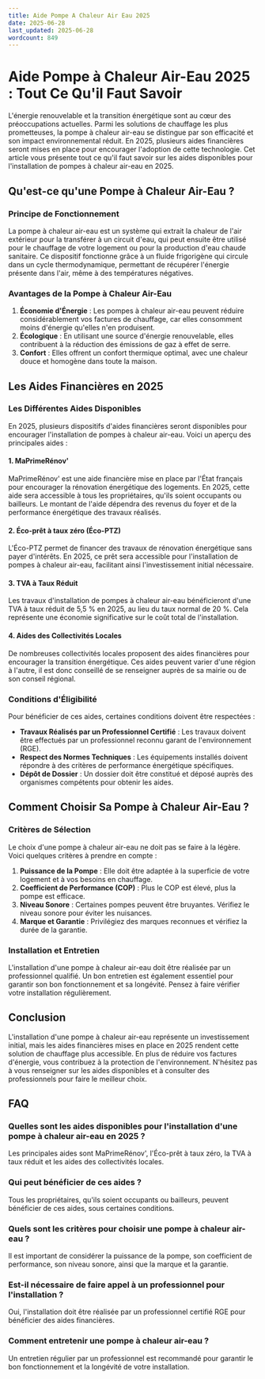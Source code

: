 ```yaml
---
title: Aide Pompe A Chaleur Air Eau 2025
date: 2025-06-28
last_updated: 2025-06-28
wordcount: 849
---
```


# Aide Pompe à Chaleur Air-Eau 2025 : Tout Ce Qu'il Faut Savoir

L'énergie renouvelable et la transition énergétique sont au cœur des préoccupations actuelles. Parmi les solutions de chauffage les plus prometteuses, la pompe à chaleur air-eau se distingue par son efficacité et son impact environnemental réduit. En 2025, plusieurs aides financières seront mises en place pour encourager l'adoption de cette technologie. Cet article vous présente tout ce qu'il faut savoir sur les aides disponibles pour l'installation de pompes à chaleur air-eau en 2025.

## Qu'est-ce qu'une Pompe à Chaleur Air-Eau ?

### Principe de Fonctionnement

La pompe à chaleur air-eau est un système qui extrait la chaleur de l'air extérieur pour la transférer à un circuit d'eau, qui peut ensuite être utilisé pour le chauffage de votre logement ou pour la production d'eau chaude sanitaire. Ce dispositif fonctionne grâce à un fluide frigorigène qui circule dans un cycle thermodynamique, permettant de récupérer l'énergie présente dans l'air, même à des températures négatives.

### Avantages de la Pompe à Chaleur Air-Eau

1. **Économie d'Énergie** : Les pompes à chaleur air-eau peuvent réduire considérablement vos factures de chauffage, car elles consomment moins d'énergie qu'elles n'en produisent.
2. **Écologique** : En utilisant une source d'énergie renouvelable, elles contribuent à la réduction des émissions de gaz à effet de serre.
3. **Confort** : Elles offrent un confort thermique optimal, avec une chaleur douce et homogène dans toute la maison.

## Les Aides Financières en 2025

### Les Différentes Aides Disponibles

En 2025, plusieurs dispositifs d'aides financières seront disponibles pour encourager l'installation de pompes à chaleur air-eau. Voici un aperçu des principales aides :

#### 1. MaPrimeRénov'

MaPrimeRénov' est une aide financière mise en place par l'État français pour encourager la rénovation énergétique des logements. En 2025, cette aide sera accessible à tous les propriétaires, qu'ils soient occupants ou bailleurs. Le montant de l'aide dépendra des revenus du foyer et de la performance énergétique des travaux réalisés.

#### 2. Éco-prêt à taux zéro (Éco-PTZ)

L'Éco-PTZ permet de financer des travaux de rénovation énergétique sans payer d'intérêts. En 2025, ce prêt sera accessible pour l'installation de pompes à chaleur air-eau, facilitant ainsi l'investissement initial nécessaire.

#### 3. TVA à Taux Réduit

Les travaux d'installation de pompes à chaleur air-eau bénéficieront d'une TVA à taux réduit de 5,5 % en 2025, au lieu du taux normal de 20 %. Cela représente une économie significative sur le coût total de l'installation.

#### 4. Aides des Collectivités Locales

De nombreuses collectivités locales proposent des aides financières pour encourager la transition énergétique. Ces aides peuvent varier d'une région à l'autre, il est donc conseillé de se renseigner auprès de sa mairie ou de son conseil régional.

### Conditions d'Éligibilité

Pour bénéficier de ces aides, certaines conditions doivent être respectées :

- **Travaux Réalisés par un Professionnel Certifié** : Les travaux doivent être effectués par un professionnel reconnu garant de l'environnement (RGE).
- **Respect des Normes Techniques** : Les équipements installés doivent répondre à des critères de performance énergétique spécifiques.
- **Dépôt de Dossier** : Un dossier doit être constitué et déposé auprès des organismes compétents pour obtenir les aides.

## Comment Choisir Sa Pompe à Chaleur Air-Eau ?

### Critères de Sélection

Le choix d'une pompe à chaleur air-eau ne doit pas se faire à la légère. Voici quelques critères à prendre en compte :

1. **Puissance de la Pompe** : Elle doit être adaptée à la superficie de votre logement et à vos besoins en chauffage.
2. **Coefficient de Performance (COP)** : Plus le COP est élevé, plus la pompe est efficace.
3. **Niveau Sonore** : Certaines pompes peuvent être bruyantes. Vérifiez le niveau sonore pour éviter les nuisances.
4. **Marque et Garantie** : Privilégiez des marques reconnues et vérifiez la durée de la garantie.

### Installation et Entretien

L'installation d'une pompe à chaleur air-eau doit être réalisée par un professionnel qualifié. Un bon entretien est également essentiel pour garantir son bon fonctionnement et sa longévité. Pensez à faire vérifier votre installation régulièrement.

## Conclusion

L'installation d'une pompe à chaleur air-eau représente un investissement initial, mais les aides financières mises en place en 2025 rendent cette solution de chauffage plus accessible. En plus de réduire vos factures d'énergie, vous contribuez à la protection de l'environnement. N'hésitez pas à vous renseigner sur les aides disponibles et à consulter des professionnels pour faire le meilleur choix.

## FAQ

### Quelles sont les aides disponibles pour l'installation d'une pompe à chaleur air-eau en 2025 ?

Les principales aides sont MaPrimeRénov', l'Éco-prêt à taux zéro, la TVA à taux réduit et les aides des collectivités locales.

### Qui peut bénéficier de ces aides ?

Tous les propriétaires, qu'ils soient occupants ou bailleurs, peuvent bénéficier de ces aides, sous certaines conditions.

### Quels sont les critères pour choisir une pompe à chaleur air-eau ?

Il est important de considérer la puissance de la pompe, son coefficient de performance, son niveau sonore, ainsi que la marque et la garantie.

### Est-il nécessaire de faire appel à un professionnel pour l'installation ?

Oui, l'installation doit être réalisée par un professionnel certifié RGE pour bénéficier des aides financières.

### Comment entretenir une pompe à chaleur air-eau ?

Un entretien régulier par un professionnel est recommandé pour garantir le bon fonctionnement et la longévité de votre installation.